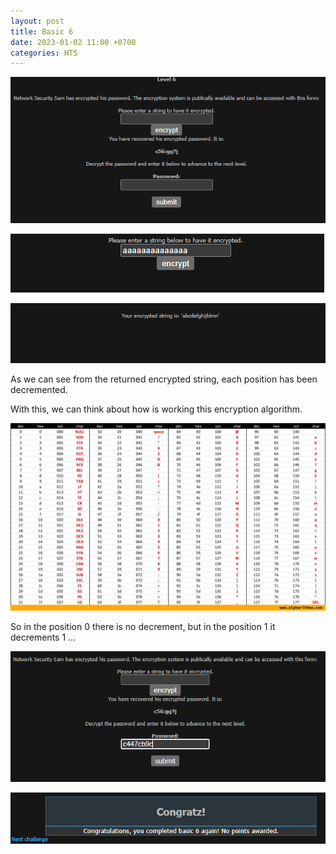 ```yaml
---
layout: post
title: Basic 6
date: 2023-01-02 11:00 +0700
categories: HTS
---
```


![Basic1](/images/HTS/basic6/Captura.PNG)

![Basic2](/images/HTS/basic6/Captura1.PNG)

![Basic3](/images/HTS/basic6/Captura2.PNG)

As we can see from the returned encrypted string, each position has been decremented.

With this, we can think about how is working this encryption algorithm.

![Basic4](/images/HTS/basic6/ascii.jpg)

So in the position 0 there is no decrement, but in the position 1 it decrements 1 ...

![Basic4](/images/HTS/basic6/Captura3.PNG)

![Basic5](/images/HTS/basic6/Captura4.PNG)
